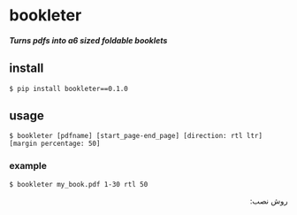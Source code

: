 # bookleter
##### Turns pdfs into a6 sized foldable booklets

## install
```console
$ pip install bookleter==0.1.0
```

## usage
```console
$ bookleter [pdfname] [start_page-end_page] [direction: rtl ltr] [margin percentage: 50]
```
### example
```console
$ bookleter my_book.pdf 1-30 rtl 50
```

<div dir="rtl"> 
  روش نصب:
</div>
